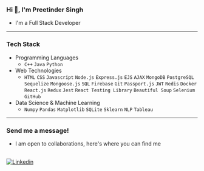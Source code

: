 ### Hi 👋, I'm Preetinder Singh

- I'm a Full Stack Developer

---

### Tech Stack

- Programming Languages  
  - `C++` `Java` `Python` 
- Web Technologies
  - `HTML` `CSS` `Javascript` `Node.js` `Express.js` `EJS` `AJAX` `MongoDB` `PostgreSQL` `Sequelize` `Mongoose.js` `SQL` `Firebase` `Git` `Passport.js` `JWT` `Redis` `Docker` `React.js` `Redux` `Jest` `React Testing Library` `Beautiful Soup` `Selenium` `GitHub`
- Data Science & Machine Learning
  - `Numpy` `Pandas` `Matplotlib` `SQLite` `Sklearn` `NLP` `Tableau`

---

### Send me a message!

- I am open to collaborations, here's where you can find me 
<br>
<a href="https://www.linkedin.com/in/preetindersingh072/"><img alt="Linkedin" src="https://img.shields.io/badge/linkedin-0077B5?logo=linkedin&logoColor=white&style=for-the-badge" /></a>
